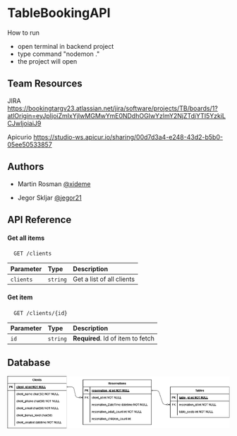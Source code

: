 # TableBookingAPI
 
How to run
- open terminal in backend project
- type command "nodemon ."
- the project will open



## Team Resources

JIRA
https://bookingtargv23.atlassian.net/jira/software/projects/TB/boards/1?atlOrigin=eyJpIjoiZmIxYjIwMGMwYmE0NDdhOGIwYzlmY2NjZTdjYTI5YzkiLCJwIjoiaiJ9

Apicurio
https://studio-ws.apicur.io/sharing/00d7d3a4-e248-43d2-b5b0-05ee50533857



## Authors

- Martin Rosman [@xideme](https://www.github.com/xideme)

- Jegor Skljar [@jegor21](https://github.com/jegor21)


## API Reference

#### Get all items

```http
  GET /clients
```

| Parameter | Type     | Description                |
| :-------- | :------- | :------------------------- |
| `clients` | `string` | Get a list of all clients |

#### Get item

```http
  GET /clients/{id}
```

| Parameter | Type     | Description                       |
| :-------- | :------- | :-------------------------------- |
| `id`      | `string` | **Required**. Id of item to fetch |




## Database

![Database](https://raw.githubusercontent.com/xideme/TableBookingAPI/refs/heads/main/erm.png)

